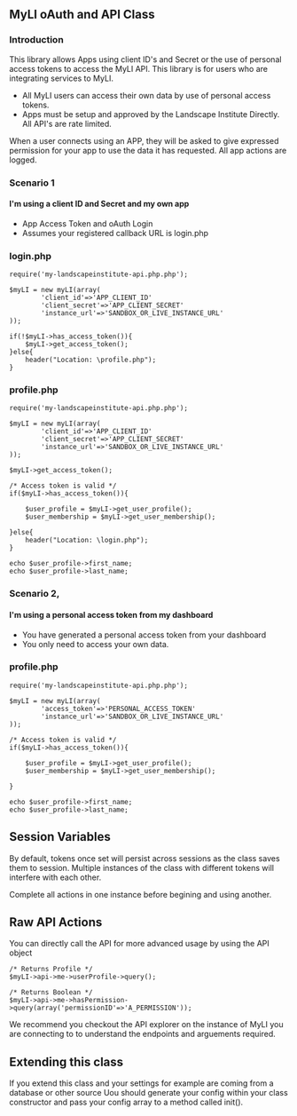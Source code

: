 
## MyLI oAuth and API Class

### Introduction

This library allows Apps using client ID's and Secret or the use of personal access tokens to access the MyLI API. This library is for users who are integrating services to MyLI. 
- All MyLI users can access their own data by use of personal access tokens. 
- Apps must be setup and approved by the Landscape Institute Directly. All API's are rate limited. 

When a user connects using an APP, they will be asked to give expressed permission for your app to use the data it has requested. All app actions are logged. 


### Scenario 1 
#### I'm using a client ID and Secret and my own app

- App Access Token and oAuth Login
- Assumes your registered callback URL is login.php

### login.php
 
 	require('my-landscapeinstitute-api.php.php');
 
    $myLI = new myLI(array(
    		'client_id'=>'APP_CLIENT_ID'
    		'client_secret'=>'APP_CLIENT_SECRET'
    		'instance_url'=>'SANDBOX_OR_LIVE_INSTANCE_URL'
    ));
	
	if(!$myLI->has_access_token()){
		$myLI->get_access_token();
	}else{
		header("Location: \profile.php");
	}


### profile.php

	
 	require('my-landscapeinstitute-api.php.php');	
	
	$myLI = new myLI(array(
    		'client_id'=>'APP_CLIENT_ID'
    		'client_secret'=>'APP_CLIENT_SECRET'
    		'instance_url'=>'SANDBOX_OR_LIVE_INSTANCE_URL'
    ));	
	
	$myLI->get_access_token();
	
    /* Access token is valid */
    if($myLI->has_access_token()){
    
    	$user_profile = $myLI->get_user_profile();
    	$user_membership = $myLI->get_user_membership();
    
    }else{
		header("Location: \login.php");
	}
	
	echo $user_profile->first_name;
	echo $user_profile->last_name;
	

### Scenario 2, 
#### I'm using a personal access token from my dashboard
- You have generated a personal access token from your dashboard
- You only need to access your own data. 

### profile.php

 	require('my-landscapeinstitute-api.php.php');	
	
	$myLI = new myLI(array(
    		'access_token'=>'PERSONAL_ACCESS_TOKEN'
    		'instance_url'=>'SANDBOX_OR_LIVE_INSTANCE_URL'
    ));	
	
    /* Access token is valid */
    if($myLI->has_access_token()){
    
    	$user_profile = $myLI->get_user_profile();
    	$user_membership = $myLI->get_user_membership();
    
    }
	
	echo $user_profile->first_name;
	echo $user_profile->last_name;


## Session Variables

By default, tokens once set will persist across sessions as the class saves them to session. Multiple instances of the class with different tokens will interfere with each other. 

Complete all actions in one instance before begining and using another. 

## Raw API Actions

You can directly call the API for more advanced usage by using the API object

    /* Returns Profile */
    $myLI->api->me->userProfile->query();
    
    /* Returns Boolean */
    $myLI->api->me->hasPermission->query(array('permissionID'=>'A_PERMISSION'));

We recommend you checkout the API explorer on the instance of MyLI you are connecting to to understand the endpoints and arguements required. 

## Extending this class

If you extend this class and your settings for example are coming from a database or other source
Uou should generate your config within your class constructor and pass your config array to a method called init(). 

